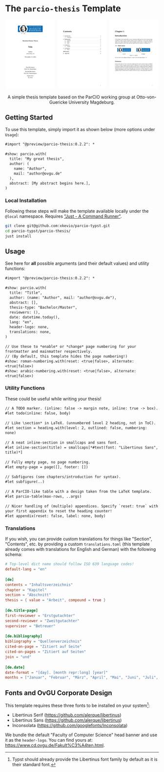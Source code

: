# The `parcio-thesis` Template

<p align="center">
    <img src="thumbnails/1.png" width=32%>&nbsp;
    <img src="thumbnails/2.png" width=32%>&nbsp;
    <img src="thumbnails/3.png" width=32%>
</p>

<p align="center">A simple thesis template based on the ParCIO working group at Otto-von-Guericke University Magdeburg.</p>

## Getting Started

To use this template, simply import it as shown below (more options under `Usage`):

```typ
#import "@preview/parcio-thesis:0.2.2": *

#show: parcio.with(
  title: "My great thesis",
  author: (
    name: "Author",
    mail: "author@ovgu.de"
  ),
  abstract: [My abstract begins here.],
)
```

### Local Installation

Following these steps will make the template available locally under the `@local` namespace. Requires ["Just - A Command Runner"](https://github.com/casey/just).

```sh
git clone git@github.com:xkevio/parcio-typst.git 
cd parcio-typst/parcio-thesis/
just install
```

## Usage

See here for **all** possible arguments (and their default values) and utility functions:

```typ
#import "@preview/parcio-thesis:0.2.2": *

#show: parcio.with(
  title: "Title",
  author: (name: "Author", mail: "author@ovgu.de"),
  abstract: [],
  thesis-type: "Bachelor/Master",
  reviewers: (),
  date: datetime.today(),
  lang: "en",
  header-logo: none,
  translations: none,
)

// Use these to *enable* or *change* page numbering for your frontmatter and mainmatter respectively.
// (By default, this template hides the page numbering!)
#show: roman-numbering.with(reset: <true|false>, alternate: <true|false>)
#show: arabic-numbering.with(reset: <true|false>, alternate: <true|false>)
```

### Utility Functions

These could be useful while writing your thesis!

```typ
// A TODO marker. (inline: false -> margin note, inline: true -> box).
#let todo(inline: false, body)

// Like \section* in LaTeX. (unnumbered level 2 heading, not in ToC).
#let section = heading.with(level: 2, outlined: false, numbering: none)

// A neat inline-section in smallcaps and sans font.
#let inline-section(title) = smallcaps[*#text(font: "Libertinus Sans", title)*] 

// Fully empty page, no page numbering.
#let empty-page = page([], footer: [])

// Subfigures (see chapters/introduction for syntax).
#let subfigure(..)

// A ParCIO-like table with a design taken from the LaTeX template.
#let parcio-table(max-rows, ..args)

// Nicer handling of (multiple) appendices. Specify `reset: true` with your first appendix to reset the heading counter!
#let appendix(reset: false, label: none, body)
```

### Translations

If you wish, you can provide custom translations for things like "Section", "Contents", etc. by providing a custom `translations.toml` (this template already comes with translations for English and German) with the following schema:

```toml
# Top-level dict name should follow ISO 639 language codes!
default-lang = "en"

[de]
contents = "Inhaltsverzeichnis"
chapter = "Kapitel"
section = "Abschnitt"
thesis = { value = "Arbeit", compound = true }

[de.title-page]
first-reviewer = "Erstgutachter"
second-reviewer = "Zweitgutachter"
supervisor = "Betreuer"

[de.bibliography]
bibliography = "Quellenverzeichnis"
cited-on-page = "Zitiert auf Seite"
cited-on-pages = "Zitiert auf Seiten"
join = "und"

[de.date]
date-format = "[day]. [month repr:long] [year]"
months = ["Januar", "Februar", "März", "April", "Mai", "Juni", "Juli", "August", "September", "Oktober", "November", "Dezember"]
```

## Fonts and OvGU Corporate Design

This template requires these three fonts to be installed on your system[^1]:

* Libertinus Serif (https://github.com/alerque/libertinus)
* Libertinus Sans (https://github.com/alerque/libertinus)
* Inconsolata (https://github.com/googlefonts/Inconsolata)

We bundle the default "Faculty of Computer Science" head banner and use it as the `header-logo`. You can find yours at: https://www.cd.ovgu.de/Fakult%C3%A4ten.html.

[^1]: Typst should already provide the Libertinus font family by default as it is their standard font.
